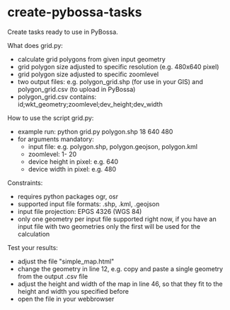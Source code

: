 # create-pybossa-tasks
Create tasks ready to use in PyBossa.

What does grid.py:
- calculate grid polygons from given input geometry
- grid polygon size adjusted to specific resolution (e.g. 480x640 pixel)
- grid polygon size adjusted to specific zoomlevel
- two output files: e.g. polygon_grid.shp (for use in your GIS) and polygon_grid.csv (to upload in PyBossa)
- polygon_grid.csv contains: id;wkt_geometry;zoomlevel;dev_height;dev_width

How to use the script grid.py:
- example run: python grid.py polygon.shp 18 640 480
- for arguments mandatory:
	- input file: e.g. polygon.shp, polygon.geojson, polygon.kml
	- zoomlevel: 1- 20
	- device height in pixel: e.g. 640
	- device width in pixel: e.g. 480

Constraints:
- requires python packages ogr, osr
- supported input file formats: .shp, .kml, .geojson
- input file projection: EPGS 4326 (WGS 84)
- only one geometry per input file supported right now, if you have an input file with two geometries only the first will be used for the calculation

Test your results:
- adjust the file "simple_map.html"
- change the geometry in line 12, e.g. copy and paste a single geometry from the output .csv file
- adjust the height and width of the map in line 46, so that they fit to the height and width you specified before
- open the file in your webbrowser
